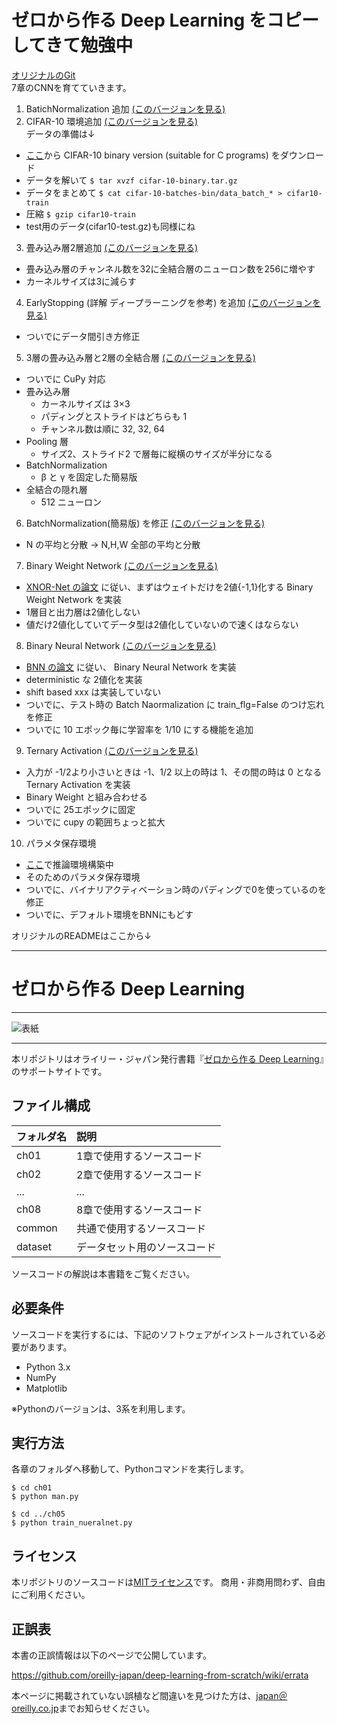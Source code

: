 # ゼロから作る Deep Learning をコピーしてきて勉強中

[オリジナルのGit](https://github.com/oreilly-japan/deep-learning-from-scratch/)  
7章のCNNを育てていきます。
1. BatichNormalization 追加 [(このバージョンを見る)](https://github.com/tom01h/deep-learning-from-scratch/tree/8e9f72143e1595a0774e939904e8c84caf0a41bf)
2. CIFAR-10 環境追加 [(このバージョンを見る)](https://github.com/tom01h/deep-learning-from-scratch/tree/3a90601683b92c5ad4bfe9ac227884183ea11b08)  
データの準備は↓
  - [ここ](https://www.cs.toronto.edu/~kriz/cifar.html)から CIFAR-10 binary version (suitable for C programs) をダウンロード
  - データを解いて ```$ tar xvzf cifar-10-binary.tar.gz```
  - データをまとめて ```$ cat cifar-10-batches-bin/data_batch_* > cifar10-train```
  - 圧縮 ```$ gzip cifar10-train```
  - test用のデータ(cifar10-test.gz)も同様にね
3. 畳み込み層2層追加 [(このバージョンを見る)](https://github.com/tom01h/deep-learning-from-scratch/tree/620fd7e447cab43a32ff7777ae04941d20feca8a)
  - 畳み込み層のチャンネル数を32に全結合層のニューロン数を256に増やす
  - カーネルサイズは3に減らす
4. EarlyStopping (詳解 ディープラーニングを参考) を追加 [(このバージョンを見る)](https://github.com/tom01h/deep-learning-from-scratch/tree/a2f6b278f93af53c0f6bb526bc43da2318348482)
  - ついでにデータ間引き方修正
5. 3層の畳み込み層と2層の全結合層 [(このバージョンを見る)](https://github.com/tom01h/deep-learning-from-scratch/tree/3a4c524466d36b618c64522ac3fceb3eef997a6f)
  - ついでに CuPy 対応
  - 畳み込み層
    - カーネルサイズは 3×3
    - パディングとストライドはどちらも 1
    - チャンネル数は順に 32, 32, 64
  - Pooling 層
    - サイズ2、ストライド2 で層毎に縦横のサイズが半分になる
  - BatchNormalization
    - β と γ を固定した簡易版
  - 全結合の隠れ層
    - 512 ニューロン
6. BatchNormalization(簡易版) を修正 [(このバージョンを見る)](https://github.com/tom01h/deep-learning-from-scratch/tree/5061fff7236a5e19d3ab4e71fe5c1d25115b2baf)
  - N の平均と分散 → N,H,W 全部の平均と分散

7. Binary Weight Network [(このバージョンを見る)](https://github.com/tom01h/deep-learning-from-scratch/tree/ec874e28cba8d98cb9301105eb8ed4f561ebb758)
  - [XNOR-Net の論文](https://arxiv.org/abs/1603.05279) に従い、まずはウェイトだけを2値{-1,1}化する Binary Weight Network を実装
  - 1層目と出力層は2値化しない
  - 値だけ2値化していてデータ型は2値化していないので速くはならない

8. Binary Neural Network [(このバージョンを見る)](https://github.com/tom01h/deep-learning-from-scratch/tree/7915d08dd088de194e91ae7bdfc6595941ae3c3b)
  - [BNN の論文](https://arxiv.org/abs/1602.02830) に従い、 Binary Neural Network を実装
  - deterministic な 2値化を実装
  - shift based xxx は実装していない
  - ついでに、テスト時の Batch Naormalization に train_flg=False のつけ忘れを修正
  - ついでに 10 エポック毎に学習率を 1/10 にする機能を追加

9. Ternary Activation [(このバージョンを見る)](https://github.com/tom01h/deep-learning-from-scratch/tree/d1e9f785aed2942fdb49fd2a8e09de7fac3775af)
  - 入力が -1/2より小さいときは -1、1/2 以上の時は 1、その間の時は 0 となる Ternary Activation を実装
  - Binary Weight と組み合わせる
  - ついでに 25エポックに固定
  - ついでに cupy の範囲ちょっと拡大

10. パラメタ保存環境
  - [ここ](https://github.com/tom01h/estimate-cnn)で推論環境構築中
  - そのためのパラメタ保存環境
  - ついでに、バイナリアクティベーション時のパディングで0を使っているのを修正
  - ついでに、デフォルト環境をBNNにもどす

オリジナルのREADMEはここから↓

---

# ゼロから作る Deep Learning

---

![表紙](https://raw.githubusercontent.com/oreilly-japan/deep-learning-from-scratch/images/deep-learning-from-scratch.png)

---

本リポジトリはオライリー・ジャパン発行書籍『[ゼロから作る Deep Learning](http://www.oreilly.co.jp/books/9784873117584/)』のサポートサイトです。

## ファイル構成

|フォルダ名 |説明                         |
|:--        |:--                          |
|ch01       |1章で使用するソースコード    |
|ch02       |2章で使用するソースコード    |
|...        |...                          |
|ch08       |8章で使用するソースコード    |
|common     |共通で使用するソースコード   |
|dataset    |データセット用のソースコード |


ソースコードの解説は本書籍をご覧ください。

## 必要条件
ソースコードを実行するには、下記のソフトウェアがインストールされている必要があります。

* Python 3.x
* NumPy
* Matplotlib

※Pythonのバージョンは、3系を利用します。

## 実行方法

各章のフォルダへ移動して、Pythonコマンドを実行します。

```
$ cd ch01
$ python man.py

$ cd ../ch05
$ python train_nueralnet.py
```

## ライセンス

本リポジトリのソースコードは[MITライセンス](http://www.opensource.org/licenses/MIT)です。
商用・非商用問わず、自由にご利用ください。

## 正誤表

本書の正誤情報は以下のページで公開しています。

https://github.com/oreilly-japan/deep-learning-from-scratch/wiki/errata

本ページに掲載されていない誤植など間違いを見つけた方は、[japan＠oreilly.co.jp](<mailto:japan＠oreilly.co.jp>)までお知らせください。
